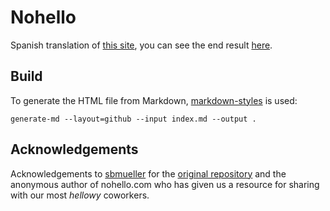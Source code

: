 # Nohello

Spanish translation of [this site](https://sbmueller.github.io/nohello/), you can see the end result [here](https://jlelizalde.github.io/nohello/).

## Build

To generate the HTML file from Markdown,
[markdown-styles](https://github.com/mixu/markdown-styles) is used:

```
generate-md --layout=github --input index.md --output .
```

## Acknowledgements

Acknowledgements to [sbmueller](https://github.com/sbmueller) for the [original repository](https://github.com/sbmueller/nohello) and the anonymous author of nohello.com who has given us a resource for sharing with our most _hellowy_ coworkers.
